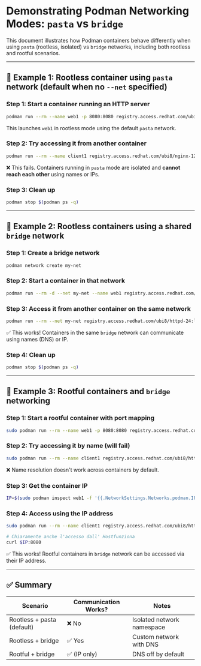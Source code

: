 # Demonstrating Podman Networking Modes: `pasta` vs `bridge`

This document illustrates how Podman containers behave differently when using `pasta` (rootless, isolated) vs `bridge` networks, including both rootless and rootful scenarios.

---

## 🔹 Example 1: Rootless container using `pasta` network (default when no `--net` specified)

### Step 1: Start a container running an HTTP server
```bash
podman run --rm --name web1 -p 8080:8080 registry.access.redhat.com/ubi8/httpd-24:latest
```
This launches `web1` in rootless mode using the default `pasta` network.

### Step 2: Try accessing it from another container
```bash
podman run --rm --name client1 registry.access.redhat.com/ubi8/nginx-120 curl http://web1:8080
```
❌ This fails. Containers running in `pasta` mode are isolated and **cannot reach each other** using names or IPs.

### Step 3: Clean up
```bash
podman stop $(podman ps -q)
```

---

## 🔹 Example 2: Rootless containers using a shared `bridge` network

### Step 1: Create a bridge network
```bash
podman network create my-net
```

### Step 2: Start a container in that network
```bash
podman run --rm -d --net my-net --name web1 registry.access.redhat.com/ubi8/httpd-24:latest
```

### Step 3: Access it from another container on the same network
```bash
podman run --rm --net my-net registry.access.redhat.com/ubi8/httpd-24:latest curl http://web1:8080
```
✅ This works! Containers in the same `bridge` network can communicate using names (DNS) or IP.

### Step 4: Clean up
```bash
podman stop $(podman ps -q)
```

---

## 🔹 Example 3: Rootful containers and `bridge` networking

### Step 1: Start a rootful container with port mapping
```bash
sudo podman run --rm --name web1 -p 8080:8080 registry.access.redhat.com/ubi8/httpd-24:latest
```

### Step 2: Try accessing it by name (will fail)
```bash
sudo podman run --rm --name client1 registry.access.redhat.com/ubi8/httpd-24:latest curl http://web1:8080
```
❌ Name resolution doesn't work across containers by default.

### Step 3: Get the container IP
```bash
IP=$(sudo podman inspect web1 -f '{{.NetworkSettings.Networks.podman.IPAddress}}')
```

### Step 4: Access using the IP address
```bash
sudo podman run --rm --name client1 registry.access.redhat.com/ubi8/httpd-24:latest curl $IP:8080

# Chiaramente anche l'accesso dall' Hostfunziona
curl $IP:8080
```
✅ This works! Rootful containers in `bridge` network can be accessed via their IP address.

---

## ✅ Summary

| Scenario                       | Communication Works? | Notes |
|-------------------------------|-----------------------|-------|
| Rootless + pasta (default)    | ❌ No                 | Isolated network namespace |
| Rootless + bridge             | ✅ Yes                | Custom network with DNS |
| Rootful + bridge              | ✅ (IP only)          | DNS off by default |

